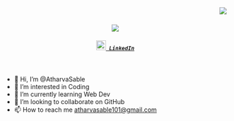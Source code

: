 <img align="right" src="https://visitor-badge.laobi.icu/badge?page_id=zumrudu-anka.zumrudu-anka">

<h1 align="center">
  <a href="https://git.io/typing-svg">
    <img src="https://readme-typing-svg.herokuapp.com/?lines=Hello,+There!+👋;This+is+Atharva+Sable....;Nice+to+meet+you!&center=true&size=30">
  </a>
</h1>

<h5 align="center">
  <code><a href="linkedin.com/in/atharva-sable-037a15191/" title="LinkedIn Profile"><img width="22" src="https://cdn-icons-png.flaticon.com/512/174/174857.png"> LinkedIn</a></code>
  
</h5>
<br>

- 👋 Hi, I’m @AtharvaSable
- 👀 I’m interested in Coding
- 🌱 I’m currently learning Web Dev
- 💞️ I’m looking to collaborate on GitHub
- 📫 How to reach me atharvasable101@gmail.com

<!---
AtharvaSable/AtharvaSable is a ✨ special ✨ repository because its `README.md` (this file) appears on your GitHub profile.
You can click the Preview link to take a look at your changes.
--->

